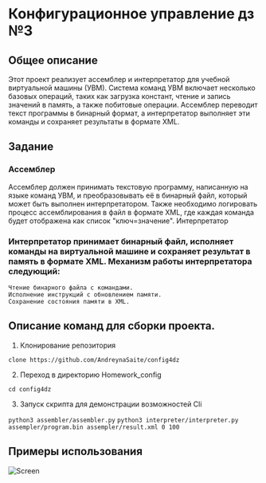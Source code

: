 # Конфигурационное управление дз №3
## Общее описание
Этот проект реализует ассемблер и интерпретатор для учебной виртуальной машины (УВМ). Система команд УВМ включает несколько базовых операций, таких как загрузка констант, чтение и запись значений в память, а также побитовые операции. Ассемблер переводит текст программы в бинарный формат, а интерпретатор выполняет эти команды и сохраняет результаты в формате XML.
## Задание
### Ассемблер
Ассемблер должен принимать текстовую программу, написанную на языке команд УВМ, и преобразовывать её в бинарный файл, который может быть выполнен интерпретатором. Также необходимо логировать процесс ассемблирования в файл в формате XML, где каждая команда будет отображена как список "ключ=значение".
Интерпретатор

### Интерпретатор принимает бинарный файл, исполняет команды на виртуальной машине и сохраняет результат в память в формате XML. Механизм работы интерпретатора следующий:

    Чтение бинарного файла с командами.
    Исполнение инструкций с обновлением памяти.
    Сохранение состояния памяти в XML.

##  Описание команд для сборки проекта.
1. Клонирование репозитория 

```clone https://github.com/AndreynaSaite/config4dz```

2. Переход в директорию Homework_config

```cd config4dz```

3. Запуск скрипта для демонстрации возможностей Cli

```python3 assembler/assembler.py```
```python3 interpreter/interpreter.py assempler/program.bin assempler/result.xml 0 100```
## Примеры использования
![Screen]()